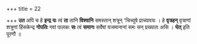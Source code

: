 +++
title = 22

+++
**उत** अपि च हे **इन्द्र** **यः** त्वं **ता** तानि **विश्वानि** समस्तान् शत्रून् 'चिच्युषे प्राच्यावयः । हे **वृत्रहन्** वृत्राणां शत्रूणां हिंसकेन्द्र **गोपतिः** गवां पालकः **सः** त्वं **समानः** सर्वेषां यजमानानां समः सन् प्रख्यातः असि । **घेत्** इति पूरणौ ॥